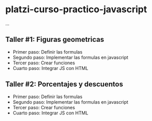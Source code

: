 # platzi-curso-practico-javascript

...

## Taller #1: Figuras geometricas

-  Primer paso: Definir las formulas
-  Segundo paso: Implementar las formulas en javascript
-  Tercer paso: Crear funciones
-  Cuarto paso: Integrar JS con HTML

## Taller #2: Porcentajes y descuentos

-  Primer paso: Definir las formulas
-  Segundo paso: Implementar las formulas en javascript
-  Tercer paso: Crear funciones
-  Cuarto paso: Integrar JS con HTML
